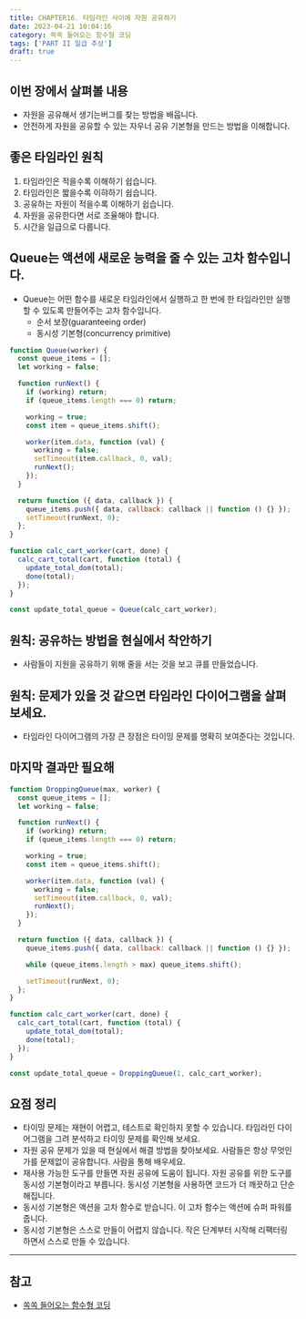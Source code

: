 ```yaml
---
title: CHAPTER16. 타임라인 사이에 자원 공유하기
date: 2023-04-21 10:04:16
category: 쏙쏙 들어오는 함수형 코딩
tags: ['PART II 일급 추상']
draft: true
---
```


## 이번 장에서 살펴볼 내용

- 자원을 공유해서 생기는버그를 찾는 방법을 배웁니다.
- 안전하게 자원을 공유할 수 있는 자우너 공유 기본형을 만드는 방법을 이해합니다.

## 좋은 타임라인 원칙

1. 타임라인은 적을수록 이해하기 쉽습니다.
2. 타임라인은 짧을수록 이햐하기 쉽습니다.
3. 공유하는 자원이 적을수록 이해하기 쉽습니다.
4. 자원을 공유한다면 서로 조율해야 합니다.
5. 시간을 일급으로 다룹니다.

## Queue는 액션에 새로운 능력을 줄 수 있는 고차 함수입니다.

- Queue는 어떤 함수를 새로운 타임라인에서 실행하고 한 번에 한 타임라인만 실행할 수 있도록 만들어주는 고차 함수입니다.
  - 순서 보장(guaranteeing order)
  - 동시성 기본형(concurrency primitive)

```js
function Queue(worker) {
  const queue_items = [];
  let working = false;

  function runNext() {
    if (working) return;
    if (queue_items.length === 0) return;

    working = true;
    const item = queue_items.shift();

    worker(item.data, function (val) {
      working = false;
      setTimeout(item.callback, 0, val);
      runNext();
    });
  }

  return function ({ data, callback }) {
    queue_items.push({ data, callback: callback || function () {} });
    setTimeout(runNext, 0);
  };
}

function calc_cart_worker(cart, done) {
  calc_cart_total(cart, function (total) {
    update_total_dom(total);
    done(total);
  });
}

const update_total_queue = Queue(calc_cart_worker);
```

## 원칙: 공유하는 방법을 현실에서 착안하기

- 사람들이 지원을 공유하기 위해 줄을 서는 것을 보고 큐를 만들었습니다.

## 원칙: 문제가 있을 것 같으면 타임라인 다이어그램을 살펴보세요.

- 타임라인 다이어그램의 가장 큰 장점은 타이밍 문제를 명확히 보여준다는 것입니다.

## 마지막 결과만 필요해

```js
function DroppingQueue(max, worker) {
  const queue_items = [];
  let working = false;

  function runNext() {
    if (working) return;
    if (queue_items.length === 0) return;

    working = true;
    const item = queue_items.shift();

    worker(item.data, function (val) {
      working = false;
      setTimeout(item.callback, 0, val);
      runNext();
    });
  }

  return function ({ data, callback }) {
    queue_items.push({ data, callback: callback || function () {} });

    while (queue_items.length > max) queue_items.shift();

    setTimeout(runNext, 0);
  };
}

function calc_cart_worker(cart, done) {
  calc_cart_total(cart, function (total) {
    update_total_dom(total);
    done(total);
  });
}

const update_total_queue = DroppingQueue(1, calc_cart_worker);
```

## 요점 정리

- 타이밍 문제는 재현이 어렵고, 테스트로 확인하지 못할 수 있습니다. 타임라인 다이어그램을 그려 분석하고 타이밍 문제를 확인해 보세요.
- 자원 공유 문제가 있을 때 현실에서 해결 방법을 찾아보세요. 사람들은 항상 무엇인가를 문제없이 공유합니다. 사람을 통해 배우세요.
- 재사용 가능한 도구를 만들면 자원 공유에 도움이 됩니다. 자원 공유를 위한 도구를 동시성 기본형이라고 부릅니다. 동시성 기본형을 사용하면 코드가 더 깨끗하고 단순해집니다.
- 동시성 기본형은 액션을 고차 함수로 받습니다. 이 고차 함수는 액션에 슈퍼 파워를 줍니다.
- 동시성 기본형은 스스로 만들이 어렵지 않습니다. 작은 단계부터 시작해 리팩터링 하면서 스스로 만들 수 있습니다.

---

## 참고

- [쏙쏙 들어오는 함수형 코딩](https://product.kyobobook.co.kr/detail/S000001952246)
